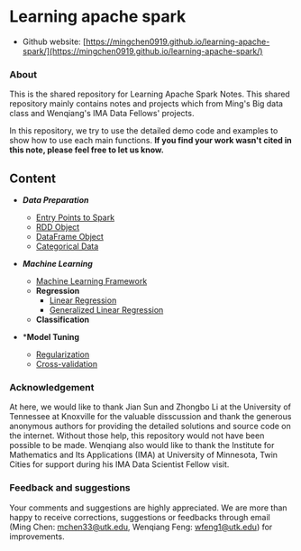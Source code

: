 # Learning apache spark

* Github website: [https://mingchen0919.github.io/learning-apache-spark/](https://mingchen0919.github.io/learning-apache-spark/)

### About

This is the shared repository for Learning Apache Spark Notes. This shared repository mainly contains notes and projects which from Ming's Big data class and Wenqiang's IMA Data Fellows' projects. 

In this repository, we try to use the detailed demo code and examples to show how to use each main functions. **If you find your work wasn't cited in this note, please feel free to let us know.**

## Content

* ***Data Preparation***
    + [Entry Points to Spark](01_entry_points_to_spark.Rmd)
    + [RDD Object](02_rdd_object.Rmd)
    + [DataFrame Object](03_dataframe_object.Rmd)
    + [Categorical Data](categorical-data.Rmd)

* ***Machine Learning***
    + [Machine Learning Framework](machine-learning-framework.Rmd)
    + **Regression**
        - [Linear Regression](linear-regression.Rmd)
        - [Generalized Linear Regression](generalized-linear-regression.Rmd)
    + **Classification**
    
* ***Model Tuning**
    + [Regularization](regularization.Rmd)
    + [Cross-validation]()
    
### Acknowledgement

At here, we would like to thank Jian Sun and Zhongbo Li at the University of Tennessee at Knoxville for the valuable disscussion and thank the generous anonymous authors for providing the detailed solutions and source code on the internet. Without those help, this repository would not have been possible to be made. Wenqiang also would like to thank the Institute for Mathematics and Its Applications (IMA) at University of Minnesota, Twin Cities for support during his IMA Data Scientist Fellow visit. 

### Feedback and suggestions

Your comments and suggestions are highly appreciated. We are more than happy to receive corrections, suggestions or feedbacks through email (Ming Chen: mchen33@utk.edu, Wenqiang Feng: wfeng1@utk.edu) for improvements.